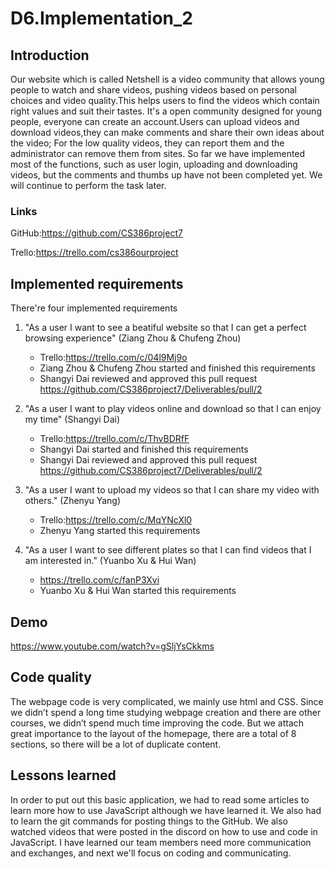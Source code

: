 # D6.Implementation_2

## Introduction
Our website which is called Netshell is a video community that allows young people to watch and share videos, pushing videos based on personal choices and video quality.This helps users to find the videos which contain right values and suit their tastes. It's a open community designed for young people, everyone can create an account.Users can upload videos and download videos,they can make comments and share their own ideas about the video; For the low quality videos, they can report them and the administrator can remove them from sites. 
So far we have implemented most of the functions, such as user login, uploading and downloading videos, but the comments and thumbs up have not been completed yet. We will continue to perform the task later.
### Links
GitHub:https://github.com/CS386project7

Trello:https://trello.com/cs386ourproject

## Implemented requirements
There're four implemented requirements 
1. "As a user I want to see a beatiful website so that I can get a perfect browsing experience" (Ziang Zhou & Chufeng Zhou)
    * Trello:https://trello.com/c/04l9Mj9o
    * Ziang Zhou & Chufeng Zhou started and finished this requirements
    * Shangyi Dai reviewed and approved this pull request https://github.com/CS386project7/Deliverables/pull/2
    
2. "As a user I want to play videos online and download so that I can enjoy my time" (Shangyi Dai)
    * Trello:https://trello.com/c/ThvBDRfF
    * Shangyi Dai started and finished this requirements
    * Shangyi Dai reviewed and approved this pull request https://github.com/CS386project7/Deliverables/pull/2

3. "As a user I want to upload my videos so that I can share my video with others." (Zhenyu Yang)
    * Trello:https://trello.com/c/MqYNcXl0
    * Zhenyu Yang started this requirements
    
4. "As a user I want to see different plates so that I can find videos that I am interested in." (Yuanbo Xu & Hui Wan)
    * https://trello.com/c/fanP3Xvi
    * Yuanbo Xu & Hui Wan started this requirements

## Demo
https://www.youtube.com/watch?v=gSljYsCkkms

## Code quality
The webpage code is very complicated, we mainly use html and CSS. Since we didn’t spend a long time studying webpage creation and there are other courses, we didn’t spend much time improving the code. But we attach great importance to the layout of the homepage, there are a total of 8 sections, so there will be a lot of duplicate content.

## Lessons learned
In order to put out this basic application, we had to read some articles to learn more how to use JavaScript although we have learned it. We also had to learn the git commands for posting things to the GitHub. We also watched videos that were posted in the discord on how to use and code in JavaScript.
I have learned our team members need more communication and exchanges, and next we'll focus on coding and communicating.


